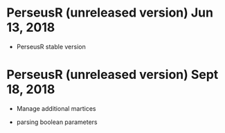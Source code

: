 # PerseusR (unreleased version) Jun 13, 2018

* PerseusR stable version

# PerseusR (unreleased version) Sept 18, 2018

* Manage additional martices

* parsing boolean parameters
